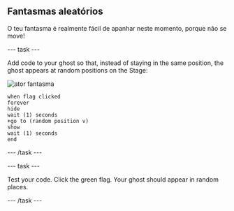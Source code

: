## Fantasmas aleatórios

O teu fantasma é realmente fácil de apanhar neste momento, porque não se move!

\--- task \---

Add code to your ghost so that, instead of staying in the same position, the ghost appears at random positions on the Stage:

![ator fantasma](images/ghost-sprite.png)

```blocks3
when flag clicked
forever
hide
wait (1) seconds
+go to (random position v)
show
wait (1) seconds
end
```

\--- /task \---

\--- task \---

Test your code. Click the green flag. Your ghost should appear in random places.

\--- /task \---